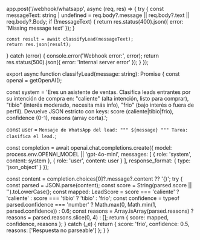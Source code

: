 app.post('/webhook/whatsapp', async (req, res) => {
  try {
    const messageText: string | undefined = req.body?.message || req.body?.text || req.body?.Body;
    if (!messageText) {
      return res.status(400).json({ error: 'Missing message text' });
    }

    const result = await classifyLead(messageText);
    return res.json(result);
  } catch (error) {
    console.error('Webhook error:', error);
    return res.status(500).json({ error: 'Internal server error' });
  }
});

export async function classifyLead(message: string): Promise<LeadScoringResult> {
  const openai = getOpenAI();

  const system =
    'Eres un asistente de ventas. Clasifica leads entrantes por su intención de compra en: "caliente" (alta intención, listo para comprar), "tibio" (interés moderado, necesita más info), "frio" (bajo interés o fuera de perfil). Devuelve JSON estricto con keys: score (caliente|tibio|frio), confidence (0-1), reasons (array corta).';

  const user = `Mensaje de WhatsApp del lead:
"""
${message}
"""
Tarea: clasifica el lead.`;

  const completion = await openai.chat.completions.create({
    model: process.env.OPENAI_MODEL || 'gpt-4o-mini',
    messages: [
      { role: 'system', content: system },
      { role: 'user', content: user }
    ],
    response_format: { type: 'json_object' }
  });

  const content = completion.choices[0]?.message?.content ?? '{}';
  try {
    const parsed = JSON.parse(content);
    const score = String(parsed.score || '').toLowerCase();
    const mapped: LeadScore = score === 'caliente' ? 'caliente' : score === 'tibio' ? 'tibio' : 'frio';
    const confidence = typeof parsed.confidence === 'number' ? Math.max(0, Math.min(1, parsed.confidence)) : 0.6;
    const reasons = Array.isArray(parsed.reasons) ? reasons = parsed.reasons.slice(0, 4) : [];
    return { score: mapped, confidence, reasons };
  } catch (_e) {
    return { score: 'frio', confidence: 0.5, reasons: ['Respuesta no parseable'] };
  }
}
